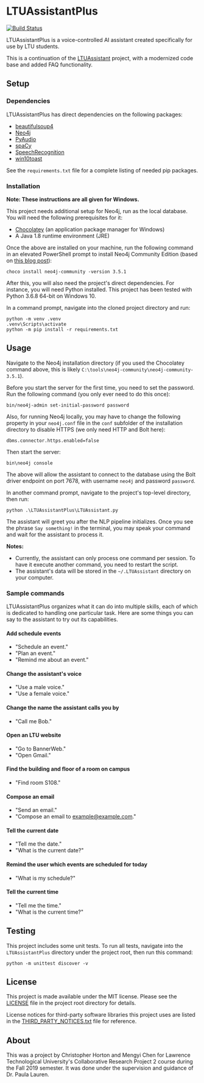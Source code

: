 # LTUAssistantPlus

[![Build Status](https://travis-ci.com/Xyaneon/LTUAssistantPlus.svg?branch=master)](https://travis-ci.com/Xyaneon/LTUAssistantPlus)

LTUAssistantPlus is a voice-controlled AI assistant created specifically for use by LTU students.

This is a continuation of the [LTUAssistant][LTUAssistant] project, with a
modernized code base and added FAQ functionality.

## Setup

### Dependencies

LTUAssistantPlus has direct dependencies on the following packages:
- [beautifulsoup4][beautifulsoup4]
- [Neo4j][Neo4j]
- [PyAudio][PyAudio]
- [spaCy][spaCy]
- [SpeechRecognition][SpeechRecognition]
- [win10toast][win10toast]

See the `requirements.txt` file for a complete listing of needed pip packages.

### Installation

**Note: These instructions are all given for Windows.**

This project needs additional setup for Neo4j, run as the local database. You
will need the following prerequisites for it:

- [Chocolatey][Chocolatey] (an application package manager for Windows)
- A Java 1.8 runtime environment (JRE)

Once the above are installed on your machine, run the following command in an
elevated PowerShell prompt to install Neo4j Community Edition (based on
[this blog post][Neo4j via Chocolatey]):

```PS
choco install neo4j-community -version 3.5.1
```

After this, you will also need the project's direct dependencies. For instance,
you will need Python installed. This project has been tested with Python 3.6.8
64-bit on Windows 10.

In a command prompt, navigate into the cloned project directory and run:

```PS
python -m venv .venv
.venv\Scripts\activate
python -m pip install -r requirements.txt
```

## Usage

Navigate to the Neo4j installation directory (if you used the Chocolatey
command above, this is likely
`C:\tools\neo4j-community\neo4j-community-3.5.1`).

Before you start the server for the first time, you need to set the password.
Run the following command (you only ever need to do this once):

```PS
bin/neo4j-admin set-initial-password password
```

Also, for running Neo4j locally, you may have to change the following property
in your `neo4j.conf` file in the `conf` subfolder of the installation
directory to disable HTTPS (we only need HTTP and Bolt here):

```
dbms.connector.https.enabled=false
```

Then start the server:

```PS
bin\neo4j console
```

The above will allow the assistant to connect to the database using the Bolt
driver endpoint on port 7678, with username `neo4j` and password `password`.

In another command prompt, navigate to the project's top-level directory, then
run:

```PS
python .\LTUAssistantPlus\LTUAssistant.py
```

The assistant will greet you after the NLP pipeline initializes. Once you see
the phrase `Say something!` in the terminal, you may speak your command and
wait for the assistant to process it.

**Notes:**
- Currently, the assistant can only process one command per session. To have
  it execute another command, you need to restart the script.
- The assistant's data will be stored in the `~/.LTUAssistant` directory on
  your computer.

### Sample commands

LTUAssistantPlus organizes what it can do into multiple skills, each of which
is dedicated to handling one particular task. Here are some things you can
say to the assistant to try out its capabilities.

#### Add schedule events

- "Schedule an event."
- "Plan an event."
- "Remind me about an event."

#### Change the assistant's voice

- "Use a male voice."
- "Use a female voice."

#### Change the name the assistant calls you by

- "Call me Bob."

#### Open an LTU website

- "Go to BannerWeb."
- "Open Gmail."

#### Find the building and floor of a room on campus

- "Find room S108."

#### Compose an email

- "Send an email."
- "Compose an email to example@example.com."

#### Tell the current date

- "Tell me the date."
- "What is the current date?"

#### Remind the user which events are scheduled for today

- "What is my schedule?"

#### Tell the current time

- "Tell me the time."
- "What is the current time?"

## Testing

This project includes some unit tests. To run all tests, navigate into the
`LTUAssistantPlus` directory under the project root, then run this command:

```PS
python -m unittest discover -v
```

## License

This project is made available under the MIT license. Please see the
[LICENSE][license] file in the project root directory for details.

License notices for third-party software libraries this project uses are
listed in the [THIRD_PARTY_NOTICES.txt][third-party notices] file for
reference.

## About

This was a project by Christopher Horton and Mengyi Chen for Lawrence
Technological University's Collaborative Research Project 2 course during the
Fall 2019 semester. It was done under the supervision and guidance of Dr.
Paula Lauren.

[beautifulsoup4]: https://pypi.org/project/beautifulsoup4/
[Chocolatey]: https://chocolatey.org/
[license]: https://github.com/Xyaneon/LTUAssistantPlus/blob/master/LICENSE
[LTUAssistant]: https://github.com/Xyaneon/LTUAssistant
[Neo4j]: https://pypi.org/project/neo4j/
[Neo4j via Chocolatey]: https://neo4j.com/blog/chocolatey-neo4j-windows/
[PyAudio]: http://people.csail.mit.edu/hubert/pyaudio/
[spaCy]: https://spacy.io/
[SpeechRecognition]: https://pypi.org/project/SpeechRecognition/
[third-party notices]: https://github.com/Xyaneon/LTUAssistantPlus/blob/master/THIRD_PARTY_NOTICES.txt
[win10toast]: https://github.com/jithurjacob/Windows-10-Toast-Notifications
